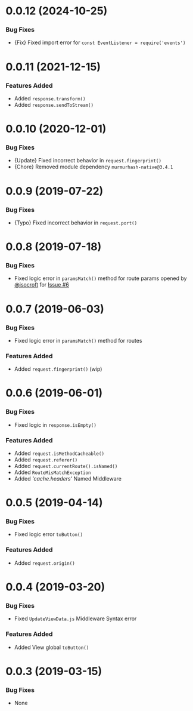 <a name="0.0.12"></a>
# 0.0.12 (2024-10-25)

### Bug Fixes
- {Fix} Fixed import error for `const EventListener = require('events')`

<a name="0.0.11"></a>
# 0.0.11 (2021-12-15)

### Features Added
- Added `response.transform()`
- Added `response.sendToStream()`

<a name="0.0.10"></a>
# 0.0.10 (2020-12-01)

### Bug Fixes
- {Update} Fixed incorrect behavior in `request.fingerprint()`
- {Chore} Removed module dependency `murmurhash-native@3.4.1`

<a name="0.0.9"></a>
# 0.0.9 (2019-07-22)

### Bug Fixes
- {Typo} Fixed incorrect behavior in `request.port()`

<a name="0.0.8"></a>
# 0.0.8 (2019-07-18)

### Bug Fixes
- Fixed logic error in `paramsMatch()` method for route params opened by [@isocroft](https://www.github.com/isocroft) for [Issue #6](https://github.com/stitchng/adonis-extensions/issues/6)

<a name="0.0.7"></a>
# 0.0.7 (2019-06-03)

### Bug Fixes
- Fixed logic error in `paramsMatch()` method for routes

### Features Added
- Added `request.fingerprint()` (wip)

<a name="0.0.6"></a>
# 0.0.6 (2019-06-01)

### Bug Fixes
- Fixed logic in `response.isEmpty()`

### Features Added
- Added `request.isMethodCacheable()`
- Added `request.referer()`
- Added `request.currentRoute().isNamed()`
- Added `RouteMisMatchException`
- Added _'cache.headers'_ Named Middleware

<a name="0.0.5"></a>
# 0.0.5 (2019-04-14)

### Bug Fixes
- Fixed logic error `toButton()`

### Features Added
- Added `request.origin()`

<a name="0.0.4"></a>
# 0.0.4 (2019-03-20)

### Bug Fixes
- Fixed `UpdateViewData.js` Middleware Syntax error

### Features Added
- Added View global `toButton()`

<a name="0.0.3"></a>
# 0.0.3 (2019-03-15)

### Bug Fixes
- None
